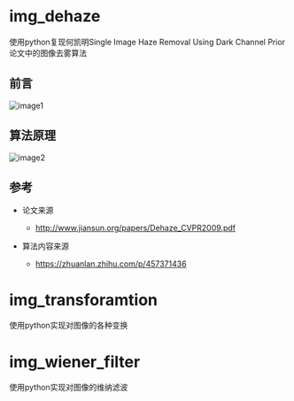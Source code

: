 # img_dehaze
使用python复现何凯明Single Image Haze Removal Using Dark Channel Prior论文中的图像去雾算法
## 前言
![image1](https://github.com/Condor9/img_defogging/tree/main/img/img1.png)

## 算法原理
![image2](https://github.com/Condor9/img_defogging/tree/main/img/img2.png)

## 参考
- 论文来源
  - http://www.jiansun.org/papers/Dehaze_CVPR2009.pdf

- 算法内容来源
  - https://zhuanlan.zhihu.com/p/457371436
  
# img_transforamtion
使用python实现对图像的各种变换

# img_wiener_filter
使用python实现对图像的维纳滤波
